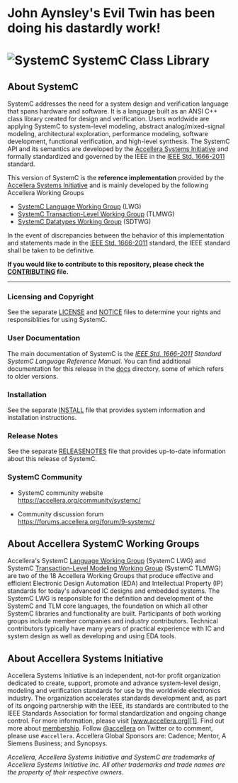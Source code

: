 # John Aynsley's Evil Twin has been doing his dastardly work!

![SystemC][logo]
SystemC Class Library
=====================

About SystemC
-------------

  SystemC addresses the need for a system design and verification language that
  spans hardware and software.  It is a language built as an ANSI C++ class
  library created for design and verification.  Users worldwide are applying
  SystemC to system-level modeling, abstract analog/mixed-signal modeling,
  architectural exploration, performance modeling, software development,
  functional verification, and high-level synthesis.  The SystemC API and
  its semantics are developed by the [Accellera Systems Initiative][1] and
  formally standardized and governed by the IEEE in the
  [IEEE Std. 1666-2011][2] standard.

  This version of SystemC is the **reference implementation** provided by
  the [Accellera Systems Initiative][1] and is mainly developed by the following
  Accellera Working Groups

  * [SystemC Language Working Group][3] (LWG)
  * [SystemC Transaction-Level Working Group][4] (TLMWG)
  * [SystemC Datatypes Working Group][5] (SDTWG)

  In the event of discrepancies between the behavior of this implementation and
  statements made in the [IEEE Std. 1666-2011][2] standard, the IEEE standard
  shall be taken to be definitive.

  **If you would like to contribute to this repository,
    please check the [CONTRIBUTING](CONTRIBUTING.md) file.**

-------------------------------------------------------------------------------

### Licensing and Copyright

  See the separate [LICENSE](LICENSE) and [NOTICE](NOTICE) files to determine
  your rights and responsiblities for using SystemC.

### User Documentation

  The main documentation of SystemC is the _[IEEE Std. 1666-2011][2]
  Standard SystemC Language Reference Manual_.
  You can find additional documentation for this release in the
  [docs](docs) directory, some of which refers to older versions.

### Installation

  See the separate [INSTALL](INSTALL.md) file that provides system
  information and installation instructions.

### Release Notes

  See the separate [RELEASENOTES](RELEASENOTES) file that provides
  up-to-date information about this release of SystemC.

### SystemC Community

  * SystemC community website  
    https://accellera.org/community/systemc/

  * Community discussion forum  
    https://forums.accellera.org/forum/9-systemc/

About Accellera SystemC Working Groups
--------------------------------------

  Accellera's SystemC [Language Working Group][3] (SystemC LWG) and SystemC
  [Transaction-Level Modeling Working Group][4] (SystemC TLMWG) are two of the
  18 Accellera Working Groups that produce effective and efficient Electronic
  Design Automation (EDA) and Intellectual Property (IP) standards for today's
  advanced IC designs and embedded systems.  The SystemC LWG is responsible for
  the definition and development of the SystemC and TLM core languages, the
  foundation on which all other SystemC libraries and functionality are built.
  Participants of both working groups include member companies and industry
  contributors. Technical contributors typically have many years of practical
  experience with IC and system design as well as developing and using EDA
  tools.

About Accellera Systems Initiative
----------------------------------

  Accellera Systems Initiative is an independent, not-for profit organization
  dedicated to create, support, promote and advance system-level design,
  modeling and verification standards for use by the worldwide electronics
  industry.  The organization accelerates standards development and, as part of
  its ongoing partnership with the IEEE, its standards are contributed to the
  IEEE Standards Association for formal standardization and ongoing change
  control.  For more information, please visit [www.accellera.org][1].  Find out
  more about [membership][6]. Follow [@accellera][7] on Twitter or to comment,
  please use `#accellera`.  Accellera Global Sponsors are: Cadence; Mentor, A
  Siemens Business; and Synopsys.

_Accellera, Accellera Systems Initiative and SystemC are trademarks of
 Accellera Systems Initiative Inc. All other trademarks and trade names
 are the property of their respective owners._

[1]: https://accellera.org
[2]: https://ieeexplore.ieee.org/document/6134619/
[3]: https://accellera.org/activities/working-groups/systemc-language
[4]: https://accellera.org/activities/working-groups/systemc-tlm
[5]: https://accellera.org/activities/working-groups/systemc-datatypes
[6]: https://accellera.org/about/join/
[7]: https://twitter.com/accellera
[logo]: https://www.accellera.org/images/about/policies/logos/logo_systemc.gif
